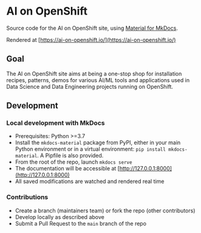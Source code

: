 # AI on OpenShift

Source code for the AI on OpenShift site, using [Material for MkDocs](https://squidfunk.github.io/mkdocs-material/).

Rendered at [https://ai-on-openshift.io/](https://ai-on-openshift.io/)

## Goal

The AI on OpenShift site aims at being a one-stop shop for installation recipes, patterns, demos for various AI/ML tools and applications used in Data Science and Data Engineering projects running on OpenShift.

## Development

### Local development with MkDocs

* Prerequisites: Python >=3.7
* Install the `mkdocs-material` package from PyPI, either in your main Python environment or in a virtual environment: `pip install mkdocs-material`. A Pipfile is also provided.
* From the root of the repo, launch `mkdocs serve`
* The documentation will be accessible at [http://127.0.0.1:8000](http://127.0.0.1:8000)
* All saved modifications are watched and rendered real time

### Contributions

* Create a branch (maintainers team) or fork the repo (other contributors)
* Develop locally as described above
* Submit a Pull Request to the `main` branch of the repo
